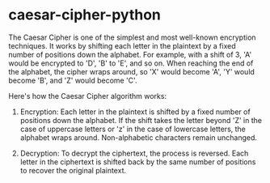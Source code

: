 # caesar-cipher-python
The Caesar Cipher is one of the simplest and most well-known encryption techniques. It works by shifting each letter in the plaintext by a fixed number of positions down the alphabet. For example, with a shift of 3, 'A' would be encrypted to 'D', 'B' to 'E', and so on. When reaching the end of the alphabet, the cipher wraps around, so 'X' would become 'A', 'Y' would become 'B', and 'Z' would become 'C'.

Here's how the Caesar Cipher algorithm works:

1. Encryption: Each letter in the plaintext is shifted by a fixed number of positions down the alphabet. If the shift takes the letter beyond 'Z' in the case of uppercase letters or 'z' in the case of lowercase letters, the alphabet wraps around. Non-alphabetic characters remain unchanged.

2. Decryption: To decrypt the ciphertext, the process is reversed. Each letter in the ciphertext is shifted back by the same number of positions to recover the original plaintext.

